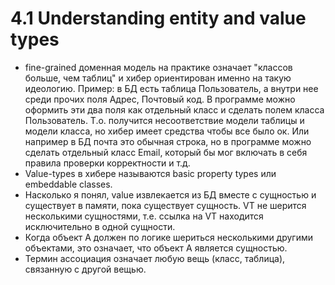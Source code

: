 # 4.1 Understanding entity and value types

* fine-grained доменная модель на практике означает "классов больше, чем таблиц" и хибер ориентирован именно на такую идеологию. Пример: в БД есть таблица Пользователь, а внутри нее среди прочих поля Адрес, Почтовый код. В программе можно оформить эти два поля как отдельный класс и сделать полем класса Пользователь. Т.о. получится несоответствие модели таблицы и модели класса, но хибер имеет средства чтобы все было ок. Или например в БД почта это обычная строка, но в программе можно сделать отдельный класс Email, который бы мог включать в себя правила проверки корректности и т.д.
* Value-types в хибере называются basic property types или embeddable classes.
* Насколько я понял, value извлекается из БД вместе с сущностью и существует в памяти, пока существует сущность. VT не шерится несколькими сущностями, т.е. ссылка на VT находится исключительно в одной сущности.
* Когда объект А должен по логике шериться несколькими другими объектами, это означает, что объект А является сущностью.
* Термин ассоциация означает любую вещь (класс, таблица), связанную с другой вещью.

